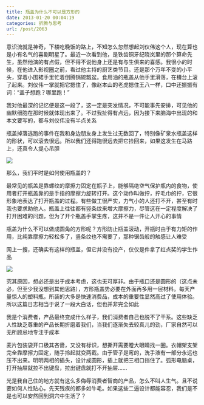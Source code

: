```yaml
---
title: 瓶盖为什么不可以是方形的
date: 2013-01-20 00:04:19
categories: 折腾与思考
url: /post/2063
---
```


意识流就是神奇，下楼吃晚饭的路上，不知怎么忽然想起刘仪伟这个人，现在算也是小有名气的喜剧明星了。最近一次看到他，是铁齿铜牙纪晓岚里的那个算命先生，虽然他演的有点假，但不得不说他身上还是有与生俱来的喜感。我很小的时候，在他进入影视圈之前，看过他主持的厨艺类节目。还是那个万年不变的小平头，穿着小围裙手里忙着倒腾锅碗瓢盆。食用油的瓶盖从他手里滑落，在槽台上滚了起来。刘仪伟一掌就把它摁住了，像赵本山的老虎摁住王八一样，口中还振振有词：“盖子想跑？哪里跑！”

我对他最深的记忆便是这一段了，这一定是突发情况，不可能事先安排，可见他的幽默细胞在那时候就体现出来了。不过我扯得有点远，因为接下来脑海中出现的和本文要写的，都与刘仪伟没有半点关系

瓶盖掉落逃跑的事件在我和身边朋友身上发生过无数回了，特别像矿泉水瓶盖这样的形状，可以滚去很远。所以我们还得跑很远去把它捡回来，如果这发生在马路上，还真令人提心吊胆

![](http://qiniu.colacdn.com/img/posts/2013-01/01-20/1.jpg)

那么，我们平时是如何使用瓶盖的？

最常见的瓶盖是靠螺纹的摩擦力固定在瓶子上，能够隔绝空气保护瓶内的食物，使用者打开瓶盖靠的是手指的摩擦力旋转打开。这个动作叫做拧，拧毛巾的拧，它很形象地表达了打开瓶盖的过程。有些做工很严实，力气小的人还打不开，甚至有时我也要求助他人。瓶盖上往往都有竖条纹来增大摩擦力，尽管这在一定程度解决了打开困难的问题，但为了开个瓶盖手掌生疼，这并不是一件让人开心的事情

瓶盖为什么不可以做成圆角的方形呢？方形防止瓶盖滚动，开瓶时由于有力矩的作用，比纯靠摩擦力轻松多了，竖条纹也不需要了，那种锯齿般的触感让人难受

网上一搜，还确实有这样的瓶盖，但它并没有投产，仅仅是件拿了红点奖的学生作品

![](http://qiniu.colacdn.com/img/posts/2013-01/01-20/2.jpg)

究其原因，想必还是出于成本考虑，这也无可厚非。由于瓶口还是圆形的（这点未必，但至少我没想到其他思路），方形瓶盖势必要在外面再多用一层材料。每天产量惊人的塑料瓶，所装的大多是快速消费品，成本的重要性显然高过了使用体验。所以这篇日志相当于说了一段大白话，但也并非完全如此

我是个消费者，产品最终变成什么样子，我们消费者自己也脱不了干系。这些缺乏人性缺乏尊重的产品长期折磨着我们，当我们逐渐失去较真儿的劲，厂家自然可以无所顾忌地专注于成本

麦片包装袋开口极其吝啬，又没有标识，想撕开需要瞪大眼睛找一圈。衣帽架支架完全靠摩擦力固定，随手拎起就变两截。由于管子是弯的，洗手液有一部分永远也压不出来。明明两相的插头，设计成圆形，插上就把三相口挡住了。弧形电脑桌，打开抽屉就拉不出键盘，拉出键盘就打不开抽屉……

光是我自己住的地方就有这么多侮辱消费者智商的产品，怎么不叫人生气。且不说要如何人性贴心，先天残疾的都多如牛毛。如果这些二逼设计都能容忍，我们是不是也可以安然回到洞穴中生活了？